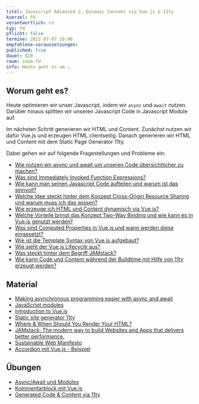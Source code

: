```yaml
---
titel: Javascript Advanced 2, Dynamic Content via Vue.js & 11ty
kuerzel: fd
verantwortlich: cn
typ: fd
pflicht: false
termine: 2022-07-07 10:00
empfohlene-voraussetzungen: 
published: true
dauer: 420
raum: zoom-fd
info: Heute geht es um …
---
```


## Worum geht es?

Heute optimieren wir unser Javascript, indem wir `async` und `await` nutzen. Darüber hinaus splitten wir unseren Javascript Code in Javascript Module auf. 

Im nächsten Schritt generieren wir HTML und Content. Zunächst nutzen wir dafür Vue.js und erzeugen HTML clientseitig. Danach generieren wir HTML und Content mit dem Static Page Generator 11ty. 

Dabei gehen wir auf folgende Fragestellungen und Probleme ein:

- [Wie nutzen wir async und await um unseren Code übersichtlicher zu machen?](https://developer.mozilla.org/en-US/docs/Learn/JavaScript/Asynchronous/Async_await)
- [Was sind Immediately Invoked Function Expressions?](https://www.mediaevent.de/javascript/self-executing-functions.html)
- [Wie kann man seinen Javascript Code aufteilen und warum ist das sinnvoll?](https://developer.mozilla.org/en-US/docs/Web/JavaScript/Guide/Modules)
- [Welche Idee steckt hinter dem Konzept Cross-Origin Resource Sharing und warum muss ich das wissen?](https://developer.mozilla.org/de/docs/Web/HTTP/CORS)
- [Wie erzeuge ich HTML und Content dynamisch via Vue.js?](https://vuejs.org/v2/guide/)
- [Welche Vorteile bringt das Konzept Two-Way Binding und wie kann es in Vue.js genutzt werden?](https://www.digitalocean.com/community/tutorials/vuejs-v-model-two-way-binding)
- [Was sind Computed Properties in Vue.js und wann werden diese eingesetzt?](https://vuejs.org/v2/guide/computed.html)
- [Wie ist die Template Syntax von Vue.js aufgebaut?](https://vuejs.org/v2/guide/syntax.html)
- [Wie sieht der Vue.js Lifecycle aus?](https://vuejs.org/v2/guide/instance.html#Lifecycle-Diagram)
- [Was steckt hinter dem Begriff JAMstack?](https://jamstack.org/)
- [Wie kann Code und Content während der Buildtime mit Hilfe von 11ty erzeugt werden?](https://www.11ty.dev/)

## Material
- [Making asynchronous programming easier with async and await](https://developer.mozilla.org/en-US/docs/Learn/JavaScript/Asynchronous/Async_await)
- [JavaScript modules](https://developer.mozilla.org/en-US/docs/Web/JavaScript/Guide/Modules)
- [Introduction to Vue.js](https://vuejs.org/v2/guide/)
- [Static site generator 11ty](https://www.11ty.dev/)
- [Where & When Should You Render Your HTML?](https://dev.to/fllstck/where-when-should-you-render-your-html-41b5)
- [JAMstack: The modern way to build Websites and Apps that delivers better performance.](https://jamstack.org/)
- [Sustainable Web Manifesto](https://www.sustainablewebmanifesto.com/)
- [Accordion mit Vue.js - Beispiel](https://github.com/th-koeln/mi-bachelor-webdevelopment/raw/master/material/frontend-development/vue-js-accordion.zip)

## Übungen
* [Async/Await und Modules](/mi-bachelor-webdevelopment/assignments/js-async-await-modules/)
* [Kommentarblock mit Vue.js](/mi-bachelor-webdevelopment/assignments/js-vue-js-kommentarblock/)
* [Generated Code & Content via 11ty](/mi-bachelor-webdevelopment/assignments/generated-content/)
